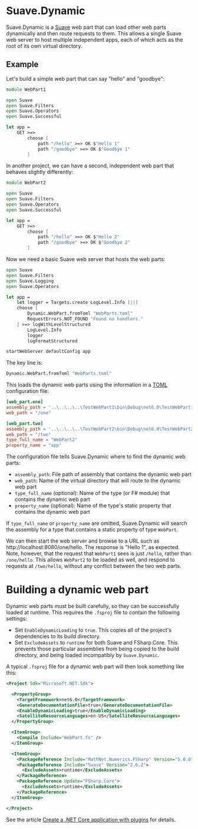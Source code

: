 # Suave.Dynamic

Suave.Dynamic is a [Suave](https://suave.io) web part that can load other web parts dynamically and then route requests to them. This allows a single Suave web server to host multiple independent apps, each of which acts as the root of its own virtual directory.

## Example

Let's build a simple web part that can say "hello" and "goodbye":

```fsharp
module WebPart1

open Suave
open Suave.Filters
open Suave.Operators
open Suave.Successful

let app =
    GET >=>
        choose [
            path "/hello" >=> OK $"Hello 1"
            path "/goodbye" >=> OK $"Goodbye 1"
        ]
```

In another project, we can have a second, independent web part that behaves slightly differently:


```fsharp
module WebPart2

open Suave
open Suave.Filters
open Suave.Operators
open Suave.Successful

let app =
    GET >=>
        choose [
            path "/hello" >=> OK $"Hello 2"
            path "/goodbye" >=> OK $"Goodbye 2"
        ]
```

Now we need a basic Suave web server that hosts the web parts:


```fsharp
open Suave
open Suave.Filters
open Suave.Logging
open Suave.Operators

let app =
    let logger = Targets.create LogLevel.Info [||]
    choose [
        Dynamic.WebPart.fromToml "WebParts.toml"
        RequestErrors.NOT_FOUND "Found no handlers."
    ] >=> logWithLevelStructured
        LogLevel.Info
        logger
        logFormatStructured

startWebServer defaultConfig app
```

The key line is:

```fsharp
Dynamic.WebPart.fromToml "WebParts.toml"
```

This loads the dynamic web parts using the information in a [TOML](https://toml.io/en/) configuration file:

```toml
[web_part.one]
assembly_path = '..\..\..\..\TestWebPart1\bin\Debug\net6.0\TestWebPart1.dll'
web_path = "/one"

[web_part.two]
assembly_path = '..\..\..\..\TestWebPart2\bin\Debug\net6.0\TestWebPart2.dll'
web_path = "/two"
type_full_name = "WebPart2"
property_name = "app"
```

The configuration file tells Suave.Dynamic where to find the dynamic web parts:

* `assembly_path`: File path of assembly that contains the dynamic web part
* `web_path`: Name of the virtual directory that will route to the dynamic web part
* `type_full_name` (optional): Name of the type (or F# module) that contains the dynamic web part
* `property_name` (optional): Name of the type's static property that contains the dynamic web part

If `type_full_name` or `property_name` are omitted, Suave.Dynamic will search the assembly for a type that contains a static property of type `WebPart`.

We can then start the web server and browse to a URL such as http://localhost:8080/one/hello. The response is "Hello 1", as expected. Note, however, that the request that `WebPart1` sees is just `/hello`, rather than `/one/hello`. This allows `WebPart2` to be loaded as well, and respond to requests at `/two/hello`, without any conflict between the two web parts.

# Building a dynamic web part

Dynamic web parts must be built carefully, so they can be successfully loaded at runtime. This requires the `.fsproj` file to contain the following settings:

* Set `EnableDynamicLoading` to `true`. This copies all of the project's dependencies to its build directory.
* Set `ExcludeAssets` to `runtime` for both Suave and FSharp.Core. This prevents those particular assemblies from being copied to the build directory, and being loaded incompatibly by `Suave.Dynamic`.

A typical `.fsproj` file for a dynamic web part will then look something like this:

```xml
<Project Sdk="Microsoft.NET.Sdk">

  <PropertyGroup>
    <TargetFramework>net6.0</TargetFramework>
    <GenerateDocumentationFile>true</GenerateDocumentationFile>
    <EnableDynamicLoading>true</EnableDynamicLoading>
    <SatelliteResourceLanguages>en-US</SatelliteResourceLanguages>
  </PropertyGroup>

  <ItemGroup>
    <Compile Include="WebPart.fs" />
  </ItemGroup>

  <ItemGroup>
    <PackageReference Include="MathNet.Numerics.FSharp" Version="5.0.0" />
    <PackageReference Include="Suave" Version="2.6.2">
      <ExcludeAssets>runtime</ExcludeAssets>
    </PackageReference>
    <PackageReference Update="FSharp.Core">
      <ExcludeAssets>runtime</ExcludeAssets>
    </PackageReference>
  </ItemGroup>

</Project>
```

See the article [Create a .NET Core application with plugins](https://docs.microsoft.com/en-us/dotnet/core/tutorials/creating-app-with-plugin-support) for details.